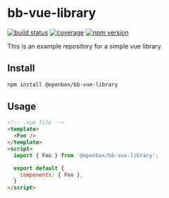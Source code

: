 # bb-vue-library

[![build status](https://img.shields.io/travis/openbox/bb-vue-library.svg)](https://travis-ci.org/openbox/bb-vue-library)
[![coverage](https://img.shields.io/codecov/c/github/openbox/bb-vue-library.svg)](https://codecov.io/gh/openbox/bb-vue-library)
[![npm version](http://img.shields.io/npm/v/@openbox/bb-vue-library.svg)](https://npmjs.org/package/@openbox/bb-vue-library)

This is an example repository for a simple vue library.


## Install

```bash
npm install @openbox/bb-vue-library
```


## Usage

```html
<!-- .vue file -->
<template>
  <Foo />
</template>
<script>
  import { Foo } from '@openbox/bb-vue-library';

  export default {
    components: { Foo },
  }
</script>
```
